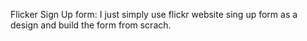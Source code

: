 Flicker Sign Up form: I just simply use flickr website sing up form as a design and build the form from scrach.
